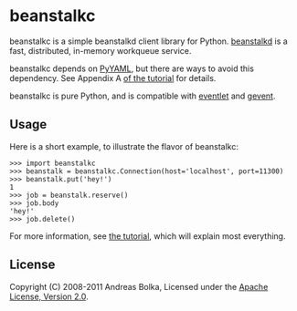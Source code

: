 beanstalkc
==========

beanstalkc is a simple beanstalkd client library for Python. [beanstalkd][] is
a fast, distributed, in-memory workqueue service.

beanstalkc depends on [PyYAML][], but there are ways to avoid this dependency.
See Appendix A [of the tutorial][tutorial] for details.

beanstalkc is pure Python, and is compatible with [eventlet][] and [gevent][].

[beanstalkd]: http://kr.github.com/beanstalkd/
[eventlet]: http://eventlet.net/
[gevent]: http://www.gevent.org/
[pyyaml]: http://pyyaml.org/


Usage
-----

Here is a short example, to illustrate the flavor of beanstalkc:

    >>> import beanstalkc
    >>> beanstalk = beanstalkc.Connection(host='localhost', port=11300)
    >>> beanstalk.put('hey!')
    1
    >>> job = beanstalk.reserve()
    >>> job.body
    'hey!'
    >>> job.delete()

For more information, see [the tutorial][tutorial], which will explain most
everything.

[tutorial]: doc/TUTORIAL.rst


License
-------

Copyright (C) 2008-2011 Andreas Bolka, Licensed under the [Apache License,
Version 2.0][license].

[license]: http://www.apache.org/licenses/LICENSE-2.0
